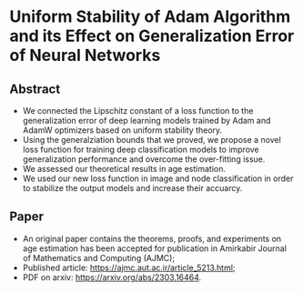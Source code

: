 # Uniform Stability of Adam Algorithm and its Effect on Generalization Error of Neural Networks
## Abstract
* We connected the Lipschitz constant of a loss function to the generalization error of deep learning models trained by Adam and AdamW optimizers based on uniform stability theory.
* Using the generalziation bounds that we proved, we propose a novel loss function for training deep classification models to improve generalization performance and overcome the over-fitting issue.
* We assessed our theoretical results in age estimation.
* We used our new loss function in image and node classification in order to stabilize the output models and increase their accuarcy.
## Paper
* An original paper contains the theorems, proofs, and experiments on age estimation has been accepted for publication in Amirkabir Journal of Mathematics and Computing (AJMC);
* Published article: https://ajmc.aut.ac.ir/article_5213.html;
* PDF on arxiv: https://arxiv.org/abs/2303.16464.
